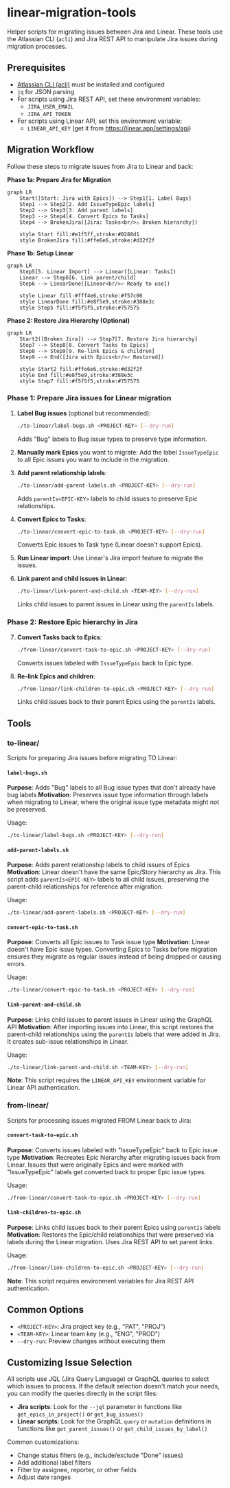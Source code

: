 # linear-migration-tools

Helper scripts for migrating issues between Jira and Linear. These tools use the Atlassian CLI (`acli`) and Jira REST API to manipulate Jira issues during migration processes.

## Prerequisites

- [Atlassian CLI (acli)](https://developer.atlassian.com/cloud/acli/installation/) must be installed and configured
- `jq` for JSON parsing
- For scripts using Jira REST API, set these environment variables:
  - `JIRA_USER_EMAIL`
  - `JIRA_API_TOKEN`
- For scripts using Linear API, set this environment variable:
  - `LINEAR_API_KEY` (get it from https://linear.app/settings/api)

## Migration Workflow

Follow these steps to migrate issues from Jira to Linear and back:

**Phase 1a: Prepare Jira for Migration**

```mermaid
graph LR
    Start([Start: Jira with Epics]) --> Step1[1. Label Bugs]
    Step1 --> Step2[2. Add IssueTypeEpic labels]
    Step2 --> Step3[3. Add parent labels]
    Step3 --> Step4[4. Convert Epics to Tasks]
    Step4 --> BrokenJira([Jira: Tasks<br/>⚠️ Broken hierarchy])

    style Start fill:#e1f5ff,stroke:#0288d1
    style BrokenJira fill:#ffe6e6,stroke:#d32f2f
```

**Phase 1b: Setup Linear**

```mermaid
graph LR
    Step5[5. Linear Import] --> Linear([Linear: Tasks])
    Linear --> Step6[6. Link parent/child]
    Step6 --> LinearDone([Linear<br/>✓ Ready to use])

    style Linear fill:#fff4e6,stroke:#f57c00
    style LinearDone fill:#e8f5e9,stroke:#388e3c
    style Step5 fill:#f5f5f5,stroke:#757575
```

**Phase 2: Restore Jira Hierarchy (Optional)**

```mermaid
graph LR
    Start2([Broken Jira]) --> Step7[7. Restore Jira hierarchy]
    Step7 --> Step8[8. Convert Tasks to Epics]
    Step8 --> Step9[9. Re-link Epics & children]
    Step9 --> End([Jira with Epics<br/>✓ Restored])

    style Start2 fill:#ffe6e6,stroke:#d32f2f
    style End fill:#e8f5e9,stroke:#388e3c
    style Step7 fill:#f5f5f5,stroke:#757575
```

### Phase 1: Prepare Jira issues for Linear migration

1. **Label Bug issues** (optional but recommended):
   ```bash
   ./to-linear/label-bugs.sh <PROJECT-KEY> [--dry-run]
   ```
   Adds "Bug" labels to Bug issue types to preserve type information.

2. **Manually mark Epics** you want to migrate:
   Add the label `IssueTypeEpic` to all Epic issues you want to include in the migration.

3. **Add parent relationship labels**:
   ```bash
   ./to-linear/add-parent-labels.sh <PROJECT-KEY> [--dry-run]
   ```
   Adds `parentIs<EPIC-KEY>` labels to child issues to preserve Epic relationships.

4. **Convert Epics to Tasks**:
   ```bash
   ./to-linear/convert-epic-to-task.sh <PROJECT-KEY> [--dry-run]
   ```
   Converts Epic issues to Task type (Linear doesn't support Epics).

5. **Run Linear import**:
   Use Linear's Jira import feature to migrate the issues.

6. **Link parent and child issues in Linear**:
   ```bash
   ./to-linear/link-parent-and-child.sh <TEAM-KEY> [--dry-run]
   ```
   Links child issues to parent issues in Linear using the `parentIs` labels.

### Phase 2: Restore Epic hierarchy in Jira

7. **Convert Tasks back to Epics**:
   ```bash
   ./from-linear/convert-task-to-epic.sh <PROJECT-KEY> [--dry-run]
   ```
   Converts issues labeled with `IssueTypeEpic` back to Epic type.

8. **Re-link Epics and children**:
   ```bash
   ./from-linear/link-children-to-epic.sh <PROJECT-KEY> [--dry-run]
   ```
   Links child issues back to their parent Epics using the `parentIs` labels.

## Tools

### to-linear/

Scripts for preparing Jira issues before migrating TO Linear:

#### `label-bugs.sh`
**Purpose**: Adds "Bug" labels to all Bug issue types that don't already have bug labels
**Motivation**: Preserves issue type information through labels when migrating to Linear, where the original issue type metadata might not be preserved.

Usage:
```bash
./to-linear/label-bugs.sh <PROJECT-KEY> [--dry-run]
```

#### `add-parent-labels.sh`
**Purpose**: Adds parent relationship labels to child issues of Epics
**Motivation**: Linear doesn't have the same Epic/Story hierarchy as Jira. This script adds `parentIs<EPIC-KEY>` labels to all child issues, preserving the parent-child relationships for reference after migration.

Usage:
```bash
./to-linear/add-parent-labels.sh <PROJECT-KEY> [--dry-run]
```

#### `convert-epic-to-task.sh`
**Purpose**: Converts all Epic issues to Task issue type
**Motivation**: Linear doesn't have Epic issue types. Converting Epics to Tasks before migration ensures they migrate as regular issues instead of being dropped or causing errors.

Usage:
```bash
./to-linear/convert-epic-to-task.sh <PROJECT-KEY> [--dry-run]
```

#### `link-parent-and-child.sh`
**Purpose**: Links child issues to parent issues in Linear using the GraphQL API
**Motivation**: After importing issues into Linear, this script restores the parent-child relationships using the `parentIs` labels that were added in Jira. It creates sub-issue relationships in Linear.

Usage:
```bash
./to-linear/link-parent-and-child.sh <TEAM-KEY> [--dry-run]
```

**Note**: This script requires the `LINEAR_API_KEY` environment variable for Linear API authentication.

### from-linear/

Scripts for processing issues migrated FROM Linear back to Jira:

#### `convert-task-to-epic.sh`
**Purpose**: Converts issues labeled with "IssueTypeEpic" back to Epic issue type
**Motivation**: Recreates Epic hierarchy after migrating issues back from Linear. Issues that were originally Epics and were marked with "IssueTypeEpic" labels get converted back to proper Epic issue types.

Usage:
```bash
./from-linear/convert-task-to-epic.sh <PROJECT-KEY> [--dry-run]
```

#### `link-children-to-epic.sh`
**Purpose**: Links child issues back to their parent Epics using `parentIs` labels
**Motivation**: Restores the Epic/child relationships that were preserved via labels during the Linear migration. Uses Jira REST API to set parent links.

Usage:
```bash
./from-linear/link-children-to-epic.sh <PROJECT-KEY> [--dry-run]
```

**Note**: This script requires environment variables for Jira REST API authentication.

## Common Options

- `<PROJECT-KEY>`: Jira project key (e.g., "PAT", "PROJ")
- `<TEAM-KEY>`: Linear team key (e.g., "ENG", "PROD")
- `--dry-run`: Preview changes without executing them

## Customizing Issue Selection

All scripts use JQL (Jira Query Language) or GraphQL queries to select which issues to process. If the default selection doesn't match your needs, you can modify the queries directly in the script files:

- **Jira scripts**: Look for the `--jql` parameter in functions like `get_epics_in_project()` or `get_bug_issues()`
- **Linear scripts**: Look for the GraphQL `query` or `mutation` definitions in functions like `get_parent_issues()` or `get_child_issues_by_label()`

Common customizations:
- Change status filters (e.g., include/exclude "Done" issues)
- Add additional label filters
- Filter by assignee, reporter, or other fields
- Adjust date ranges
